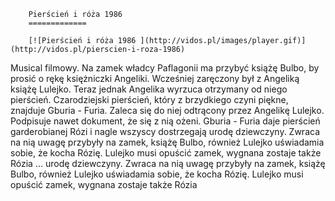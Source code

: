 
        Pierścień i róża 1986 
        =============
        
        [![Pierścień i róża 1986 ](http://vidos.pl/images/player.gif)](http://vidos.pl/pierscien-i-roza-1986)
        
        
 Musical filmowy. Na zamek władcy Paflagonii ma przybyć książę Bulbo, by prosić o rękę księżniczki Angeliki. Wcześniej zaręczony był z Angeliką książę Lulejko. Teraz jednak Angelika wyrzuca otrzymany od niego pierścień. Czarodziejski pierścień, który z brzydkiego czyni piękne, znajduje Gburia - Furia. Zaleca się do niej odtrącony przez Angelikę Lulejko. Podpisuje nawet dokument, że się z nią ożeni. Gburia - Furia daje pierścień garderobianej Rózi i nagle wszyscy dostrzegają urodę dziewczyny. Zwraca na nią uwagę przybyły na zamek, książę Bulbo, również Lulejko uświadamia sobie, że kocha Rózię. Lulejko musi opuścić zamek, wygnana zostaje także Rózia   ... urodę dziewczyny. Zwraca na nią uwagę przybyły na zamek, książę Bulbo, również Lulejko uświadamia sobie, że kocha Rózię. Lulejko musi opuścić zamek, wygnana zostaje także Rózia
    